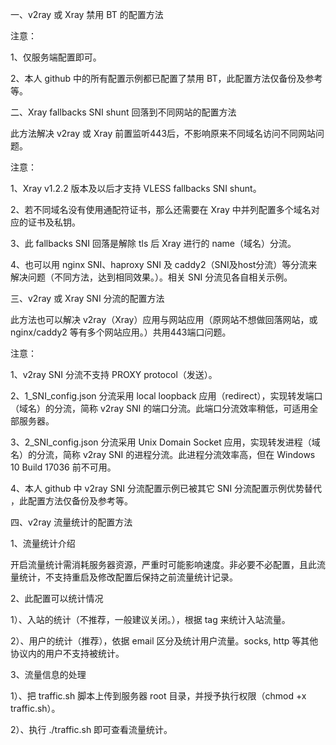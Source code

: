 一、v2ray 或 Xray 禁用 BT 的配置方法

注意：

1、仅服务端配置即可。

2、本人 github 中的所有配置示例都已配置了禁用 BT，此配置方法仅备份及参考等。

二、Xray fallbacks SNI shunt 回落到不同网站的配置方法

此方法解决 v2ray 或 Xray 前置监听443后，不影响原来不同域名访问不同网站问题。

注意：

1、Xray v1.2.2 版本及以后才支持 VLESS fallbacks SNI shunt。

2、若不同域名没有使用通配符证书，那么还需要在 Xray 中并列配置多个域名对应的证书及私钥。

3、此 fallbacks SNI 回落是解除 tls 后 Xray 进行的 name（域名）分流。

4、也可以用 nginx SNI、haproxy SNI 及 caddy2（SNI及host分流）等分流来解决问题（不同方法，达到相同效果。）。相关 SNI 分流见各自相关示例。

三、v2ray 或 Xray SNI 分流的配置方法

此方法也可以解决 v2ray（Xray）应用与网站应用（原网站不想做回落网站，或 nginx/caddy2 等有多个网站应用。）共用443端口问题。

注意：

1、v2ray SNI 分流不支持 PROXY protocol（发送）。

2、1_SNI_config.json 分流采用 local loopback 应用（redirect），实现转发端口（域名）的分流，简称 v2ray SNI 的端口分流。此端口分流效率稍低，可适用全部服务器。

3、2_SNI_config.json 分流采用 Unix Domain Socket 应用，实现转发进程（域名）的分流，简称 v2ray SNI 的进程分流。此进程分流效率高，但在 Windows 10 Build 17036 前不可用。

4、本人 github 中 v2ray SNI 分流配置示例已被其它 SNI 分流配置示例优势替代 ，此配置方法仅备份及参考等。

四、v2ray 流量统计的配置方法

1、流量统计介绍

开启流量统计需消耗服务器资源，严重时可能影响速度。非必要不必配置，且此流量统计，不支持重启及修改配置后保持之前流量统计记录。

2、此配置可以统计情况

1）、入站的统计（不推荐，一般建议关闭。），根据 tag 来统计入站流量。

2）、用户的统计（推荐），依据 email 区分及统计用户流量。socks, http 等其他协议内的用户不支持被统计。  

3、流量信息的处理

1）、把 traffic.sh 脚本上传到服务器 root 目录，并授予执行权限（chmod +x traffic.sh）。

2）、执行 ./traffic.sh 即可查看流量统计。
